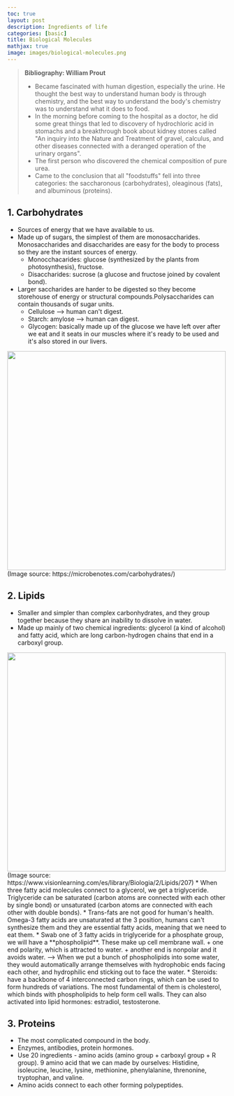 ```yaml
---
toc: true
layout: post
description: Ingredients of life
categories: [basic]
title: Biological Molecules
mathjax: true
image: images/biological-molecules.png
---
```


> **Bibliography: William Prout**
> * Became fascinated with human digestion, especially the urine. He thought the best way to understand human body is through chemistry, and the best way to understand the body's chemistry was to understand what it does to food.
> *  In the morning before coming to the hospital as a doctor, he did some great things that led to discovery of hydrochloric acid in stomachs and a breakthrough book about kidney stones called "An inquiry into the Nature and Treatment of gravel, calculus, and other diseases connected with a deranged operation of the urinary organs".
> * The first person who discovered the chemical composition of pure urea.
> * Came to the conclusion that all "foodstuffs" fell into three categories: the saccharonous (carbohydrates), oleaginous (fats), and albuminous (proteins).

## 1. Carbohydrates
* Sources of energy that we have available to us.
* Made up of sugars, the simplest of them are monosaccharides. Monosaccharides and disaccharides are easy for the body to process so they are the instant sources of energy.
  +  Monocchacarides: glucose (synthesized by the plants from photosynthesis), fructose.
  +  Disaccharides: sucrose (a glucose and fructose joined by covalent bond).
* Larger saccharides are harder to be digested so they become storehouse of energy or structural compounds.Polysaccharides can contain thousands of sugar units.
  + Cellulose --> human can't digest.
  + Starch: amylose --> human can digest.
  + Glycogen: basically made up of the glucose we have left over after we eat and it seats in our muscles where it's ready to be used and it's also stored in our livers.
<img src="{{site.baseurl}}/images/Carbohydrates.jpg" width=500 class="center">
(Image source: https://microbenotes.com/carbohydrates/)

## 2. Lipids
* Smaller and simpler than complex carbonhydrates, and they group together because they share an inability to dissolve in water.
* Made up mainly of two chemical ingredients: glycerol (a kind of alcohol) and fatty acid, which are long carbon-hydrogen chains that end in a carboxyl group.
<img src="{{site.baseurl}}/images/lipids.jpg" width=500 class="center">
(Image source: https://www.visionlearning.com/es/library/Biologia/2/Lipids/207)
* When three fatty acid molecules connect to a glycerol, we get a triglyceride. Triglyceride can be saturated (carbon atoms are connected with each other by single bond) or unsaturated (carbon atoms are connected with each other with double bonds).
* Trans-fats are not good for human's health. Omega-3 fatty acids are unsaturated at the 3 position, humans can't synthesize them and they are essential fatty acids, meaning that we need to eat them.
* Swab one of 3 fatty acids in triglyceride for a phosphate group, we will have a **phospholipid**. These make up cell membrane wall.
  + one end polarity, which is attracted to water.
  + another end is nonpolar and it avoids water.
  --> When we put a bunch of phospholipids into some water, they would automatically arrange themselves with hydrophobic ends facing each other, and hydrophilic end sticking out to face the water.
* Steroids: have a backbone of 4 interconnected carbon rings, which can be used to form hundreds of variations. The most fundamental of them is cholesterol, which binds with phospholipids to help form cell walls. They can also activated into lipid hormones: estradiol, testosterone.

## 3. Proteins
* The most complicated compound in the body. 
* Enzymes, antibodies, protein hormones.
* Use 20 ingredients - amino acids (amino group + carboxyl group + R group). 9 amino acid that we can made by ourselves: Histidine, isoleucine, leucine, lysine, methionine, phenylalanine, threnonine, tryptophan, and valine.
* Amino acids connect to each other forming polypeptides.

